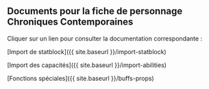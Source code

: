 ## Documents pour la fiche de personnage Chroniques Contemporaines ##

Cliquer sur un lien pour consulter la documentation correspondante :

[Import de statblock]({{ site.baseurl }}/import-statblock)

[Import des capacités]({{ site.baseurl }}/import-abilities)

[Fonctions spéciales]({{ site.baseurl }}/buffs-props)
